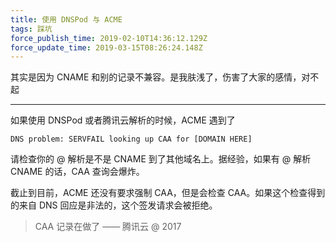 ```yaml
---
title: 使用 DNSPod 与 ACME
tags: 踩坑
force_publish_time: 2019-02-10T14:36:12.129Z
force_update_time: 2019-03-15T08:26:24.148Z
---
```


其实是因为 CNAME 和别的记录不兼容。是我肤浅了，伤害了大家的感情，对不起

---

如果使用 DNSPod 或者腾讯云解析的时候，ACME 遇到了
```
DNS problem: SERVFAIL looking up CAA for [DOMAIN HERE]
```

请检查你的 @ 解析是不是 CNAME 到了其他域名上。据经验，如果有 @ 解析 CNAME 的话，CAA 查询会爆炸。

截止到目前，ACME 还没有要求强制 CAA，但是会检查 CAA。如果这个检查得到的来自 DNS 回应是非法的，这个签发请求会被拒绝。

> CAA 记录在做了 —— 腾讯云 @ 2017
